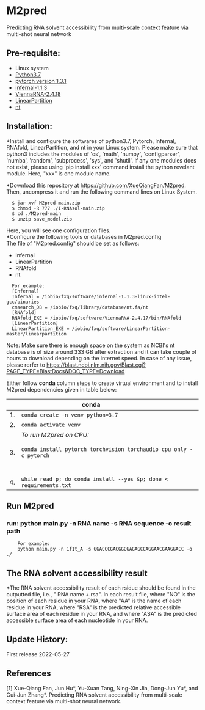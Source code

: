 # M2pred
Predicting RNA solvent accessibility from multi-scale context feature via multi-shot neural network

## Pre-requisite:  
   - Linux system
   - [Python3.7](https://docs.python-guide.org/starting/install3/linux/)
   - [pytorch version 1.3.1](https://pytorch.org/)
   - [infernal-1.1.3](http://eddylab.org/infernal/infernal-1.1.3.tar.gz)
   - [ViennaRNA-2.4.18](https://www.tbi.univie.ac.at/RNA/download/sourcecode/2_4_x/ViennaRNA-2.4.18.tar.gz)
   - [LinearPartition](https://github.com/LinearFold/LinearPartition.git/)
   - [nt](https://ftp.ncbi.nih.gov/blast/db/)  
    

## Installation:

*Install and configure the softwares of python3.7, Pytorch, Infernal, RNAfold, LinearPartition, and nt in your Linux system. Please make sure that python3 includes the modules of 'os', 'math', 'numpy', 'configparser', 'numba', 'random', 'subprocess', 'sys', and 'shutil'. If any one modules does not exist, please using 'pip install xxx' command install the python revelant module. Here, "xxx" is one module name.

*Download this repository at https://github.com/XueQiangFan/M2pred. Then, uncompress it and run the following command lines on Linux System.

~~~
  $ jar xvf M2pred-main.zip
  $ chmod -R 777 ./I-RNAsol-main.zip
  $ cd ./M2pred-main
  $ unzip save_model.zip 
~~~
Here, you will see one configuration files.   
*Configure the following tools or databases in M2pred.config  
  The file of "M2pred.config" should be set as follows:
- Infernal
- LinearPartition
- RNAfold
- nt
~~~
  For example:  
  [Infernal]
  Infernal = /iobio/fxq/software/infernal-1.1.3-linux-intel-gcc/binaries
  cmsearch_DB = /iobio/fxq/library/database/nt.fa/nt
  [RNAfold]
  RNAfold_EXE = /iobio/fxq/software/ViennaRNA-2.4.17/bin/RNAfold
  [LinearPartition]
  LinearPartition_EXE = /iobio/fxq/software/LinearPartition-master/linearpartition
~~~
Note: Make sure there is enough space on the system as NCBI's nt database is of size around 333 GB after extraction and it can take couple of hours to download depending on the internet speed. In case of any issue, please rerfer to https://blast.ncbi.nlm.nih.gov/Blast.cgi?PAGE_TYPE=BlastDocs&DOC_TYPE=Download

Either follow **conda** column steps to create virtual environment and to install M2pred dependencies given in table below:<br />

|  | &nbsp;&nbsp;&nbsp;&nbsp;&nbsp;&nbsp;&nbsp;&nbsp;&nbsp;&nbsp;&nbsp;&nbsp;&nbsp;&nbsp;&nbsp;&nbsp;&nbsp;&nbsp;&nbsp;&nbsp;&nbsp;&nbsp;&nbsp;&nbsp;&nbsp;&nbsp;&nbsp;&nbsp;&nbsp;&nbsp;&nbsp;&nbsp;&nbsp;&nbsp;&nbsp;&nbsp; conda |
| :- | :--- |
| 1. |  `conda create -n venv python=3.7` |
| 2. |  `conda activate venv` | 
| 3. |  *To run M2pred on CPU:*<br /> <br /> `conda install pytorch torchvision torchaudio cpu only -c pytorch` <br /> <br /> &nbsp;&nbsp;&nbsp;&nbsp;&nbsp;&nbsp;&nbsp;&nbsp;&nbsp;&nbsp;&nbsp;&nbsp;&nbsp;&nbsp;&nbsp;&nbsp;&nbsp;&nbsp;&nbsp;&nbsp;&nbsp;&nbsp;&nbsp;&nbsp;  |
| 4. | `while read p; do conda install --yes $p; done < requirements.txt` | 

## Run M2pred 
### run: python main.py -n RNA name -s RNA sequence -o result path
~~~
    For example:
    python main.py -n 1f1t_A -s GGACCCGACGGCGAGAGCCAGGAACGAAGGACC -o ./
~~~

## The RNA solvent accessibility result

*The RNA solvent accessibility result of each rsidue should be found in the outputted file, i.e., " RNA name +.rsa". In each result file, where "NO" is the position of each residue in your RNA, where "AA" is the name of each residue in your RNA, where "RSA" is the predicted relative accessible surface area of each residue in your RNA, and where "ASA" is the predicted accessible surface area of each nucleotide in your RNA.

## Update History:

First release 2022-05-27

## References

[1] Xue-Qiang Fan, Jun Hu*, Yu-Xuan Tang, Ning-Xin Jia, Dong-Jun Yu*, and Gui-Jun Zhang*. Predicting RNA solvent accessibility from multi-scale context feature via multi-shot neural network.
